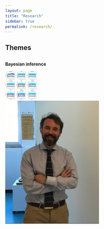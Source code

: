 ```yaml
---
layout: page
title: "Research"
sidebar: true
permalink: /research/
---
```


## Themes 

<div class="two-columns">
  <div class="column">
     <p>
     <strong>Bayesian inference</strong> 
    </p>
  </div>
  <div class="column">
    <img src="ls.png" alt="bayesian" width = "100">
  </div>
</div>


<img src="/egidi_small.png" alt="Leonardo Egidi" style="float: center; margin-right: 10px;" width="300">
